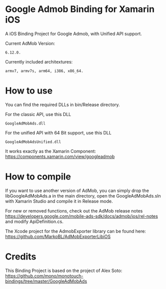 Google Admob Binding for Xamarin iOS
====================================

A iOS Binding Project for Google Admob, with Unified API support.

Current AdMob Version: 
    
    6.12.0.

Currently included architextures: 
    
    armv7, armv7s, arm64, i386, x86_64.


How to use
==========

You can find the required DLLs in bin/Release directory.

For the classic API, use this DLL

    GoogleAdMobAds.dll

For the unified API with 64 Bit support, use this DLL

    GoogleAdMobAdsUnified.dll
    

It works exactly as the Xamarin Component: 
https://components.xamarin.com/view/googleadmob


How to compile
==============

If you want to use another version of AdMob, you can simply drop the libGoogleAdMobAds.a in the main directory, open the GoogleAdMobAds.sln with Xamarin Studio and compile it in Release mode.

For new or removed functions, check out the AdMob release notes https://developers.google.com/mobile-ads-sdk/docs/admob/ios/rel-notes and modify ApiDefinition.cs.

The Xcode project for the AdmobExporter library can be found here: https://github.com/MarkoBL/AdMobExporterLibiOS

Credits
=======

This Binding Project is based on the project of Alex Soto: 
https://github.com/mono/monotouch-bindings/tree/master/GoogleAdMobAds

